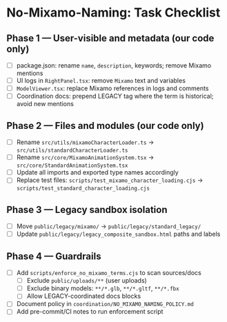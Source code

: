 # No-Mixamo-Naming: Task Checklist

## Phase 1 — User-visible and metadata (our code only)
- [ ] package.json: rename `name`, `description`, keywords; remove Mixamo mentions
- [ ] UI logs in `RightPanel.tsx`: remove `Mixamo` text and variables
- [ ] `ModelViewer.tsx`: replace Mixamo references in logs and comments
- [ ] Coordination docs: prepend LEGACY tag where the term is historical; avoid new mentions

## Phase 2 — Files and modules (our code only)
- [ ] Rename `src/utils/mixamoCharacterLoader.ts` → `src/utils/standardCharacterLoader.ts`
- [ ] Rename `src/core/MixamoAnimationSystem.tsx` → `src/core/StandardAnimationSystem.tsx`
- [ ] Update all imports and exported type names accordingly
- [ ] Replace test files: `scripts/test_mixamo_character_loading.cjs` → `scripts/test_standard_character_loading.cjs`

## Phase 3 — Legacy sandbox isolation
- [ ] Move `public/legacy/mixamo/` → `public/legacy/standard_legacy/`
- [ ] Update `public/legacy/legacy_composite_sandbox.html` paths and labels

## Phase 4 — Guardrails
- [ ] Add `scripts/enforce_no_mixamo_terms.cjs` to scan sources/docs
  - [ ] Exclude `public/uploads/**` (user uploads)
  - [ ] Exclude binary models: `**/*.glb`, `**/*.gltf`, `**/*.fbx`
  - [ ] Allow LEGACY-coordinated docs blocks
- [ ] Document policy in `coordination/NO_MIXAMO_NAMING_POLICY.md`
- [ ] Add pre-commit/CI notes to run enforcement script

